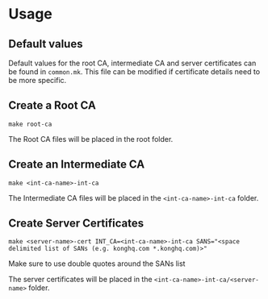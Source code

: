 # Usage

## Default values

Default values for the root CA, intermediate CA and server certificates can be found in `common.mk`. This file can be modified if certificate details need to be more specific.

## Create a Root CA

`make root-ca`

The Root CA files will be placed in the root folder.

## Create an Intermediate CA

`make <int-ca-name>-int-ca`

The Intermediate CA files will be placed in the `<int-ca-name>-int-ca` folder.

## Create Server Certificates

`make <server-name>-cert INT_CA=<int-ca-name>-int-ca SANS="<space delimited list of SANs (e.g. konghq.com *.konghq.com)>"`

Make sure to use double quotes around the SANs list

The server certificates will be placed in the `<int-ca-name>-int-ca/<server-name>` folder.

